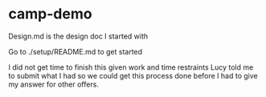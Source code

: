 # camp-demo

Design.md is the design doc I started with

Go to ./setup/README.md to get started

I did not get time to finish this given work and time restraints Lucy told me to submit what I had so we could get this process done before I had to give my answer for other offers.